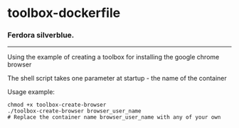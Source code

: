# toolbox-dockerfile
### Ferdora silverblue.
---

Using the example of creating a toolbox for installing the google chrome browser

The shell script takes one parameter at startup - the name of the container

Usage example:

```shell
chmod +x toolbox-create-browser
./toolbox-create-browser browser_user_name 
# Replace the container name browser_user_name with any of your own
```
